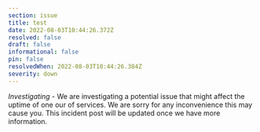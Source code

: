 ```yaml
---
section: issue
title: test
date: 2022-08-03T10:44:26.372Z
resolved: false
draft: false
informational: false
pin: false
resolvedWhen: 2022-08-03T10:44:26.384Z
severity: down
---
```

*Investigating* - We are investigating a potential issue that might affect the uptime of one our of services. We are sorry for any inconvenience this may cause you. This incident post will be updated once we have more information.